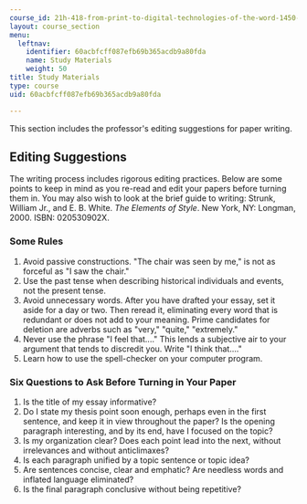 ```yaml
---
course_id: 21h-418-from-print-to-digital-technologies-of-the-word-1450-present-fall-2005
layout: course_section
menu:
  leftnav:
    identifier: 60acbfcff087efb69b365acdb9a80fda
    name: Study Materials
    weight: 50
title: Study Materials
type: course
uid: 60acbfcff087efb69b365acdb9a80fda

---
```


This section includes the professor's editing suggestions for paper writing.

Editing Suggestions
-------------------

The writing process includes rigorous editing practices. Below are some points to keep in mind as you re-read and edit your papers before turning them in. You may also wish to look at the brief guide to writing: Strunk, William Jr., and E. B. White. _The Elements of Style_. New York, NY: Longman, 2000. ISBN: 020530902X.

### Some Rules

1.  Avoid passive constructions. "The chair was seen by me," is not as forceful as "I saw the chair."
2.  Use the past tense when describing historical individuals and events, not the present tense.
3.  Avoid unnecessary words. After you have drafted your essay, set it aside for a day or two. Then reread it, eliminating every word that is redundant or does not add to your meaning. Prime candidates for deletion are adverbs such as "very," "quite," "extremely."
4.  Never use the phrase "I feel that...." This lends a subjective air to your argument that tends to discredit you. Write "I think that...."
5.  Learn how to use the spell-checker on your computer program.

### Six Questions to Ask Before Turning in Your Paper

1.  Is the title of my essay informative?
2.  Do I state my thesis point soon enough, perhaps even in the first sentence, and keep it in view throughout the paper? Is the opening paragraph interesting, and by its end, have I focused on the topic?
3.  Is my organization clear? Does each point lead into the next, without irrelevances and without anticlimaxes?
4.  Is each paragraph unified by a topic sentence or topic idea?
5.  Are sentences concise, clear and emphatic? Are needless words and inflated language eliminated?
6.  Is the final paragraph conclusive without being repetitive?